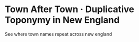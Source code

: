 # Town After Town · Duplicative Toponymy in New England 

See where town names repeat across new england
